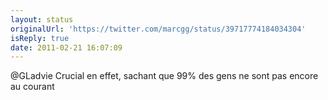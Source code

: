 ```yaml
---
layout: status
originalUrl: 'https://twitter.com/marcgg/status/39717774184034304'
isReply: true
date: 2011-02-21 16:07:09
---
```


@GLadvie Crucial en effet, sachant que 99% des gens ne sont pas encore au courant
